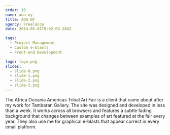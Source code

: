 ```yaml
---
order: 10
name: aoa-ny
title: AOA NY
agency: Freelance
date: 2014-05-01T0:02:03.284Z

tags:
  - Project Management
  - Custom e-blasts
  - Front-end Development

logo: logo.png
slides:
  - slide-0.png
  - slide-1.png
  - slide-2.png
  - slide-3.png
---
```

The Africa Oceania Americas Tribal Art Fair is a client that came about after my work for Tambaran Gallery. The site was designed and developed in less than a week. It works across all browsers and features a subtle fading background that changes between examples of art featured at the fair every year. They also use me for graphical e-blasts that appear correct in every email platform.
